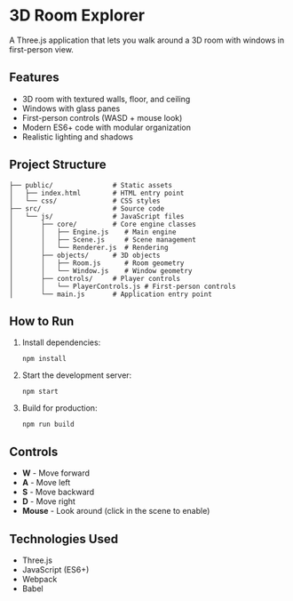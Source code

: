 # 3D Room Explorer

A Three.js application that lets you walk around a 3D room with windows in first-person view.

## Features

- 3D room with textured walls, floor, and ceiling
- Windows with glass panes
- First-person controls (WASD + mouse look)
- Modern ES6+ code with modular organization
- Realistic lighting and shadows

## Project Structure

```
├── public/               # Static assets
│   ├── index.html        # HTML entry point
│   └── css/              # CSS styles
├── src/                  # Source code
│   └── js/               # JavaScript files
│       ├── core/         # Core engine classes
│       │   ├── Engine.js    # Main engine
│       │   ├── Scene.js     # Scene management
│       │   └── Renderer.js  # Rendering
│       ├── objects/      # 3D objects
│       │   ├── Room.js      # Room geometry
│       │   └── Window.js    # Window geometry
│       ├── controls/     # Player controls
│       │   └── PlayerControls.js # First-person controls
│       └── main.js       # Application entry point
```

## How to Run

1. Install dependencies:
   ```
   npm install
   ```

2. Start the development server:
   ```
   npm start
   ```

3. Build for production:
   ```
   npm run build
   ```

## Controls

- **W** - Move forward
- **A** - Move left
- **S** - Move backward
- **D** - Move right
- **Mouse** - Look around (click in the scene to enable)

## Technologies Used

- Three.js
- JavaScript (ES6+)
- Webpack
- Babel 
 